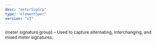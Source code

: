 ```yaml
---
desc: "meterSigGrp"
type: "elementSpec"
version: "v3"
---
```


(meter signature group) – Used to capture alternating, interchanging, and mixed meter
signatures.